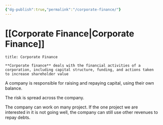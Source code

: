 ```yaml
---
{"dg-publish":true,"permalink":"/corporate-finance/"}
---
```


# [[Corporate Finance\|Corporate Finance]]

```ad-Definizione
title: Corporate Finance

**Corporate finance** deals with the financial activities of a corporation, including capital structure, funding, and actions taken to increase shareholder value

```

A company is responsible for raising and repaying capital, using their own balance.

The risk is spread across the company.

The company can work on many project. If the one project we are interested in it is not going well, the company can still use other revenues to repay debts.